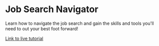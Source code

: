 # Job Search Navigator

Learn how to navigate the job search and gain the skills and tools you'll need to out your best foot forward!

[Link to live tutorial](https://www.makeschool.com/academy/track/job-search-navigator-nue)
